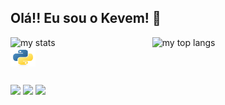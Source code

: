 ## Olá!! Eu sou o Kevem! 👋
<div style="display: flex">
  <img alt="my stats" width="45%" src="https://github-readme-stats.vercel.app/api?username=KevLima&show_icons=true&theme=dark">
  <img alt="my top langs" width="45%" src="https://github-readme-stats.vercel.app/api/top-langs/?username=KevLima&show_icons=true&theme=dark">
</div>
<div>
  <img align="center" alt="Rafa-Python" height="30" width="40" src="https://raw.githubusercontent.com/devicons/devicon/master/icons/python/python-original.svg">
</div>
  
  ##
 
<div> 
  <a href="https://www.instagram.com/kev.limma?igsh=MTF6Z2lldGIxanJjNQ==" target="_blank"><img src="https://img.shields.io/badge/-Instagram-%23E4405F?style=for-the-badge&logo=instagram&logoColor=white" target="_blank"></a>
  <a href="https://discord.gg/D7sUVVCd" target="_blank"><img src="https://img.shields.io/badge/Discord-7289DA?style=for-the-badge&logo=discord&logoColor=white" target="_blank"></a>
  <a href="https://www.linkedin.com/in/kevem-lima-2a376b386?utm_source=share&utm_campaign=share_via&utm_content=profile&utm_medium=android_app" target="_blank"><img src="https://img.shields.io/badge/-LinkedIn-%230077B5?style=for-the-badge&logo=linkedin&logoColor=white" target="_blank"></a> 
</div>
